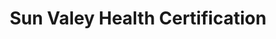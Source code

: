 ---
title: "Sun Valey Health Certification"
url: /mesa/sun-valey-health-certification/
shop: Hanf
---